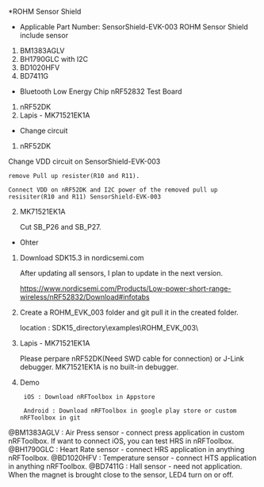 *ROHM Sensor Shield

- Applicable Part Number: SensorShield-EVK-003
    ROHM Sensor Shield include sensor
1. BM1383AGLV
2. BH1790GLC with I2C
3. BD1020HFV
4. BD7411G


- Bluetooth Low Energy Chip
    nRF52832
Test Board
1. nRF52DK
2. Lapis - MK71521EK1A


- Change circuit
1. nRF52DK

Change VDD circuit on SensorShield-EVK-003

    remove Pull up resister(R10 and R11).
    
    Connect VDD on nRF52DK and I2C power of the removed pull up resisiter(R10 and R11) SensorShield-EVK-003

2. MK71521EK1A

    Cut SB_P26 and SB_P27.


- Ohter
1. Download SDK15.3 in nordicsemi.com 

    After updating all sensors, I plan to update in the next version.

    https://www.nordicsemi.com/Products/Low-power-short-range-wireless/nRF52832/Download#infotabs

2. Create a ROHM_EVK_003 folder and git pull it in the created folder.

    location : SDK15_directory\examples\ROHM_EVK_003\

3. Lapis - MK71521EK1A

    Please perpare nRF52DK(Need SWD cable for connection) or J-Link debugger. MK71521EK1A is no built-in debugger.

4. Demo

        iOS : Download nRFToolbox in Appstore 

        Android : Download nRFToolbox in google play store or custom nRFToolbox in git

@BM1383AGLV : Air Press sensor - connect press application in custom nRFToolbox. If want to connect iOS, you can test HRS in nRFToolbox.
@BH1790GLC : Heart Rate sensor - connect HRS application in anything nRFToolbox.
@BD1020HFV : Temperature sensor - connect HTS application in anything nRFToolbox.
@BD7411G : Hall sensor - need not application. When the magnet is brought close to the sensor, LED4 turn on or off.
